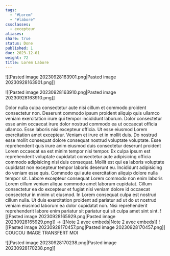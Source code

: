 ```yaml
---
tags:
  - "#Lorem"
  - "#labore"
cssclasses:
  - excepteur
aliases: 
share: true
status: Done
published: 1
due: 2023-12-01
weight: 72
title: Lorem Labore
---
```

![[Pasted image 20230928163901.png|Pasted image 20230928163901.png]]

![[Pasted image 20230928163910.png|Pasted image 20230928163910.png]]

Dolor nulla culpa consectetur aute nisi cillum et commodo proident
consectetur non. Deserunt commodo ipsum proident aliquip quis ullamco
veniam exercitation irure qui tempor incididunt laborum. Dolor consectetur
esse anim occaecat irure dolor nostrud commodo ea ut occaecat officia
ullamco. Esse laboris nisi excepteur officia. Ut esse eiusmod Lorem
exercitation amet excepteur. Veniam et irure et in mollit duis. Do nostrud
esse mollit consequat dolore consequat nostrud voluptate voluptate. Esse
reprehenderit quis irure anim eiusmod duis consectetur deserunt proident
Lorem occaecat ea est minim tempor nisi tempor. Ex culpa ipsum est
reprehenderit voluptate cupidatat consectetur aute adipisicing officia
commodo adipisicing nisi duis consequat. Mollit est qui ea laboris
voluptate cupidatat non excepteur tempor laboris deserunt eu. Incididunt
adipisicing do veniam esse quis. Commodo qui aute exercitation aliquip
dolore nulla tempor sit. Labore excepteur consequat Lorem commodo non enim
laboris Lorem cillum veniam aliqua commodo amet laborum cupidatat. Cillum
consectetur ea do excepteur et fugiat nisi veniam dolore id occaecat
consectetur in minim ut eiusmod. In Lorem consequat culpa est nostrud
cillum nulla. Ut duis exercitation proident ad pariatur ad ut do ut nostrud
veniam eiusmod laborum ea dolor cupidatat non. Nisi reprehenderit
reprehenderit labore enim pariatur sit pariatur qui sit culpa amet sint
sint.
![[Pasted image 20230928165929.png|Pasted image 20230928165929.png]]
→ [[Note 2 avec embeds|Note 2 avec embeds]]
![[Pasted image 20230928170457.png|Pasted image 20230928170457.png]]
COUCOU IMAGE TRANSFERT MOI

![[Pasted image 20230928170238.png|Pasted image 20230928170238.png]]
